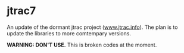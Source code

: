 # jtrac7
An update of the dormant jtrac project (www.jtrac.info).
The plan is to update the libraries to more comtempary versions.


__WARNING: DON'T USE.__
This is broken codes at the moment. 
